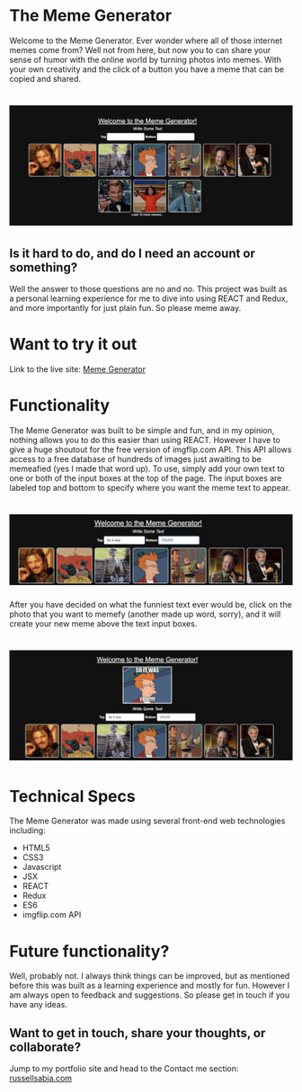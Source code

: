 The Meme Generator
=====================

Welcome to the Meme Generator. Ever wonder where all of those
internet memes come from? Well not from here, but now you to
can share your sense of humor with the online world by turning 
photos into memes. With your own creativity and the click of a
button you have a meme that can be copied and shared.

![](./homescreen_screenshot.png?cropResize=300,200)
===============================================================================

Is it hard to do, and do I need an account or something?
---------------------------------------------------------

Well the answer to those questions are no and no. This project was 
built as a personal learning experience for me to dive into using 
REACT and Redux, and more importantly for just plain fun. So please 
meme away. 

Want to try it out
===================

Link to the live site: [Meme Generator](http://pharmacist-mousedeer-62065.netlify.com/)

Functionality
==============

The Meme Generator was built to be simple and fun, and in my
opinion, nothing allows you to do this easier than using REACT.
However I have to give a huge shoutout for the free version of 
imgflip.com API. This API allows access to a free database of 
hundreds of images just awaiting to be memeafied (yes I made that
word up). To use, simply add your own text to one or both of the 
input boxes at the top of the page. The input boxes are labeled 
top and bottom to specify where you want the meme text to appear.

![](./addtext_screenshot.png?cropResize=200,100)
===============================================================================

After you have decided on what the funniest text ever would be, click 
on the photo that you want to memefy (another made up word, sorry), 
and it will create your new meme above the text input boxes.

![](./endresult_screenshot.png?cropResize=300,200)
===============================================================================


Technical Specs
===============

The Meme Generator was made using several
front-end web technologies including:

- HTML5
- CSS3
- Javascript
- JSX
- REACT
- Redux
- ES6
- imgflip.com API


Future functionality?
===========================

Well, probably not. I always think things can be improved, 
but as mentioned before this was built as a learning experience
and mostly for fun. However I am always open to feedback and 
suggestions. So please get in touch if you have any ideas.

Want to get in touch, share your thoughts, or collaborate?
-----------------------------------------------------------

Jump to my portfolio site and head to the Contact me section: [russellsabia.com](http://russellsabia.com)




